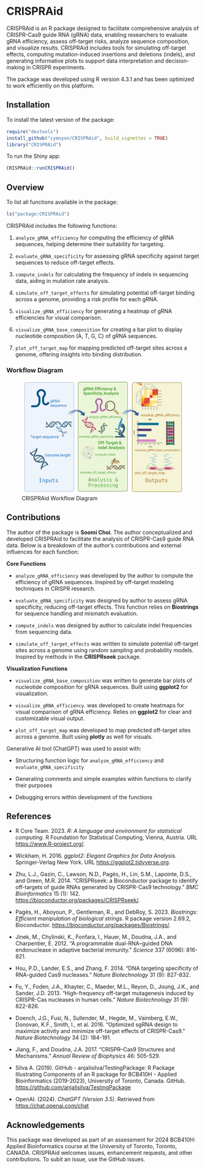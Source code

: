 
<!-- README.md is generated from README.Rmd. Please edit that file -->

# CRISPRAid

<!-- badges: start -->
<!-- badges: end -->

CRISPRAid is an R package designed to facilitate comprehensive analysis
of CRISPR-Cas9 guide RNA (gRNA) data, enabling researchers to evaluate
gRNA efficiency, assess off-target risks, analyze sequence composition,
and visualize results. CRISPRAid includes tools for simulating
off-target effects, computing mutation-induced insertions and deletions
(indels), and generating informative plots to support data
interpretation and decision-making in CRISPR experiments.

The package was developed using R version 4.3.1 and has been optimized
to work efficiently on this platform.

## Installation

To install the latest version of the package:

``` r
require("devtools")
install_github("cymnyon/CRISPRAid", build_vignettes = TRUE)
library("CRISPRAid")
```

To run the Shiny app:

``` r
CRISPRAid::runCRISPRAid()
```

## Overview

To list all functions available in the package:

``` r
ls("package:CRISPRAid")
```

CRISPRAid includes the following functions:

1.  `analyze_gRNA_efficiency` for computing the efficiency of gRNA
    sequences, helping determine their suitability for targeting.

2.  `evaluate_gRNA_specificity` for assessing gRNA specificity against
    target sequences to reduce off-target effects.

3.  `compute_indels` for calculating the frequency of indels in
    sequencing data, aiding in mutation rate analysis.

4.  `simulate_off_target_effects` for simulating potential off-target
    binding across a genome, providing a risk profile for each gRNA.

5.  `visualize_gRNA_efficiency` for generating a heatmap of gRNA
    efficiencies for visual comparison.

6.  `visualize_gRNA_base_composition` for creating a bar plot to display
    nucleotide composition (A, T, G, C) of gRNA sequences.

7.  `plot_off_target_map` for mapping predicted off-target sites across
    a genome, offering insights into binding distribution.

### Workflow Diagram

<figure>
<img src="man/figures/CRISPRAid.png" alt="CRISPRAid Workflow Diagram" />
<figcaption aria-hidden="true">CRISPRAid Workflow Diagram</figcaption>
</figure>

## Contributions

The author of the package is **Soomi Choi**. The author conceptualized
and developed CRISPRAid to facilitate the analysis of CRISPR-Cas9 guide
RNA data. Below is a breakdown of the author’s contributions and
external influences for each function:

**Core Functions**

- `analyze_gRNA_efficiency` was developed by the author to compute the
  efficiency of gRNA sequences. Inspired by off-target modeling
  techniques in CRISPR research.

- `evaluate_gRNA_specificity` was designed by author to assess gRNA
  specificity, reducing off-target effects. This function relies on
  **Biostrings** for sequence handling and mismatch evaluation.

- `compute_indels` was designed by author to calculate indel frequencies
  from sequencing data.

- `simulate_off_target_effects` was written to simulate potential
  off-target sites across a genome using random sampling and probability
  models. Inspired by methods in the **CRISPRseek** package.

**Visualization Functions**

- `visualize_gRNA_base_composition` was written to generate bar plots of
  nucleotide composition for gRNA sequences. Built using **ggplot2** for
  visualization.

- `visualize_gRNA_efficiency`. was developed to create heatmaps for
  visual comparison of gRNA efficiency. Relies on **ggplot2** for clear
  and customizable visual output.

- `plot_off_target_map` was developed to map predicted off-target sites
  across a genome. Built using **plotly** as well for visuals.

Generative AI tool (ChatGPT) was used to assist with:

- Structuring function logic for `analyze_gRNA_efficiency` and
  `evaluate_gRNA_specificity`

- Generating comments and simple examples within functions to clarify
  their purposes

- Debugging errors within development of the functions

## References

- R Core Team. 2023. *R: A language and environment for statistical
  computing.* R Foundation for Statistical Computing, Vienna, Austria.
  URL <https://www.R-project.org/>.

- Wickham, H. 2016. *ggplot2: Elegant Graphics for Data Analysis.*
  Springer-Verlag New York. URL <https://ggplot2.tidyverse.org>.

- Zhu, L.J., Gazin, C., Lawson, N.D., Pagès, H., Lin, S.M., Lapointe,
  D.S., and Green, M.R. 2014. “CRISPRseek: a Bioconductor package to
  identify off-targets of guide RNAs generated by CRISPR-Cas9
  technology.” *BMC Bioinformatics* 15 (1): 142.
  <https://bioconductor.org/packages/CRISPRseek/>.

- Pagès, H., Aboyoun, P., Gentleman, R., and DebRoy, S. 2023.
  *Biostrings: Efficient manipulation of biological strings.* R package
  version 2.69.2, Bioconductor.
  <https://bioconductor.org/packages/Biostrings/>.

- Jinek, M., Chylinski, K., Fonfara, I., Hauer, M., Doudna, J.A., and
  Charpentier, E. 2012. “A programmable dual-RNA–guided DNA endonuclease
  in adaptive bacterial immunity.” *Science* 337 (6096): 816-821.

- Hsu, P.D., Lander, E.S., and Zhang, F. 2014. “DNA targeting
  specificity of RNA-guided Cas9 nucleases.” *Nature Biotechnology* 31
  (9): 827-832.

- Fu, Y., Foden, J.A., Khayter, C., Maeder, M.L., Reyon, D., Joung,
  J.K., and Sander, J.D. 2013. “High-frequency off-target mutagenesis
  induced by CRISPR-Cas nucleases in human cells.” *Nature
  Biotechnology* 31 (9): 822-826.

- Doench, J.G., Fusi, N., Sullender, M., Hegde, M., Vaimberg, E.W.,
  Donovan, K.F., Smith, I., et al. 2016. “Optimized sgRNA design to
  maximize activity and minimize off-target effects of CRISPR-Cas9.”
  *Nature Biotechnology* 34 (2): 184-191.

- Jiang, F., and Doudna, J.A. 2017. “CRISPR–Cas9 Structures and
  Mechanisms.” *Annual Review of Biophysics* 46: 505-529.

- Silva A. (2019). GitHub - anjalisilva/TestingPackage: R Package
  Illustrating Components of an R package for BCB410H - Applied
  Bioinformatics (2019-2023), University of Toronto, Canada. GitHub.
  <https://github.com/anjalisilva/TestingPackage>

- OpenAI. (2024). *ChatGPT (Version 3.5)*. Retrieved from
  <https://chat.openai.com/chat>

## Acknowledgements

This package was developed as part of an assessment for 2024 BCB410H:
Applied Bioinformatics course at the University of Toronto, Toronto,
CANADA. CRISPRAid welcomes issues, enhancement requests, and other
contributions. To subit an issue, use the GitHub issues.
